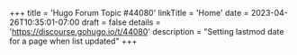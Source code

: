 +++
title = 'Hugo Forum Topic #44080'
linkTitle = 'Home'
date = 2023-04-26T10:35:01-07:00
draft = false
details = 'https://discourse.gohugo.io/t/44080'
description = "Setting lastmod date for a page when list updated"
+++
